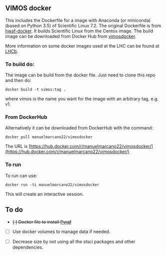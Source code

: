 ## VIMOS docker

This includes the Dockerfile for a image with Anaconda (or miniconda)(based on Python 3.5) of Scientific Linux 7.2. The original Dockerfile is from  [hwaf-docker](https://github.com/hwaf/hwaf-docker). It builds Scientific Linux from the Centos image. The build image can be downloaded from Docker Hub from [vimosdocker](https://hub.docker.com/r/manuelmarcano22/vimosdocker/).


More information on some docker images used at the LHC can be found at [LHCb](https://twiki.cern.ch/twiki/bin/view/LHCb/LHCbSoftOnDocker). 


### To build do:

The image can be build from the docker file. Just need to clone this repo and then do:

`docker build -t vimos:tag .`

where vimos is the name you want for the image with an arbitrary tag, e.g. v1. 

### From DockerHub

Alternatively it can be downloaded from DockerHub with the command:

`docker pull manuelmarcano22/vimosdocker`

The URL is [https://hub.docker.com/r/manuelmarcano22/vimosdocker/](https://hub.docker.com/r/manuelmarcano22/vimosdocker/)


### To run

To run can use:

`docker run -ti manuelmarcano22/vimosdocker`

This will create an interactive session. 


## To do

- ~~[ ] Docker file to install [Pyraf](http://www.stsci.edu/institute/software_hardware/pyraf)~~

- [ ] Use docker volumes to manage data if needed. 

- [ ]  Decrease size by not using all the stsci packages and other dependencies. 

